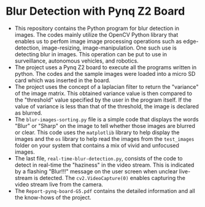 # Blur Detection with Pynq Z2 Board
+ This repository contains the Python program for blur detection in images. The codes mainly utilize the OpenCV Python library that enables us to perfom image image processing operations such as edge-detection, image-resizing, image-manipulation. One such use is detecting blur in images. This operation can be put to use in surveillance, autonomous vehicles, and robotics.
+ The project uses a Pynq Z2 board to execute all the programs written in python. The codes and the sample images were loaded into a micro SD card which was inserted in the board.
+ The project uses the concept of a laplacian filter to return the "variance" of the image matrix. This obtained variance value is then compared to the "threshold" value specified by the user in the program itself. If the value of variance is less than that of the threshold, the image is declared as blurred.
+ The `blur-images-sorting.py` file is a simple code that displays the words "Blur" or "Sharp" on the image to tell whether those images are  blurred or clear. This code uses the `matplotlib` library to help display the images and the `os` library to help read the images from the `test_images` folder on your system that contains a mix of vivid and unfocused images.
+ The last file, `real-time-blur-detection.py`, consists of the code to detect in real-time the "haziness" in the video stream. This is indicated by a flashing "Blur!!!" message on the user screen when unclear live-stream is detected. The `cv2.VideoCapture(0)` enables capturing the video stream live from the camera.
+ The `Report-pynq-board-G5.pdf` contains the detailed information and all the know-hows of the project. 
